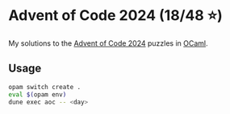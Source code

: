 # Advent of Code 2024 (18/48 ⭐)

My solutions to the [Advent of Code 2024](https://adventofcode.com/2024)
puzzles in [OCaml](https://ocaml.org/).

## Usage

```sh
opam switch create .
eval $(opam env)
dune exec aoc -- <day>
```
